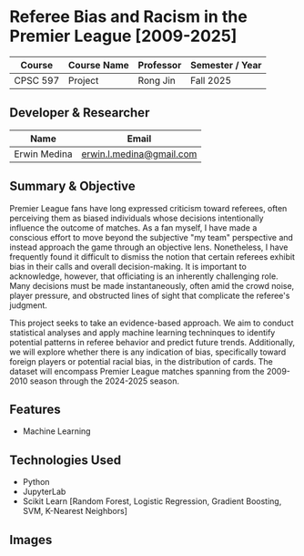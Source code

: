 # Referee Bias and Racism in the Premier League [2009-2025]

| Course | Course Name | Professor | Semester / Year | 
| ------ | ----------- | --------- | --------------- |
| CPSC 597 | Project | Rong Jin | Fall 2025 |

## Developer & Researcher
| Name | Email | 
| ---- | ----- |
| Erwin Medina | erwin.l.medina@gmail.com |

## Summary & Objective
Premier League fans have long expressed criticism toward referees, often perceiving them as biased individuals whose decisions intentionally influence the outcome of matches. As a fan myself, I have made a conscious effort to move beyond the subjective "my team" perspective and instead approach the game through an objective lens. Nonetheless, I have frequently found it difficult to dismiss the notion that certain referees exhibit bias in their calls and overall decision-making. It is important to acknowledge, however, that officiating is an inherently challenging role. Many decisions must be made instantaneously, often amid the crowd noise, player pressure, and obstructed lines of sight that complicate the referee's judgment. 

This project seeks to take an evidence-based approach. We aim to conduct statistical analyses and apply machine learning techninques to identify potential patterns in referee behavior and predict future trends. Additionally, we will explore whether there is any indication of bias, specifically toward foreign players or potential racial bias, in the distribution of cards. The dataset will encompass Premier League matches spanning from the 2009-2010 season through the 2024-2025 season.

## Features
- Machine Learning

## Technologies Used
- Python
- JupyterLab
- Scikit Learn [Random Forest, Logistic Regression, Gradient Boosting, SVM, K-Nearest Neighbors]


## Images

